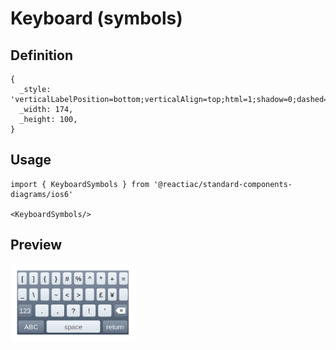 # Keyboard (symbols)

## Definition

```
{
  _style: 'verticalLabelPosition=bottom;verticalAlign=top;html=1;shadow=0;dashed=0;strokeWidth=1;shape=mxgraph.ios.iKeybSymb;sketch=0;',
  _width: 174,
  _height: 100,
}
```

## Usage

```
import { KeyboardSymbols } from '@reactiac/standard-components-diagrams/ios6'

<KeyboardSymbols/>
```

## Preview

<img src="./keyboard-symbols.png" width="200"/>
